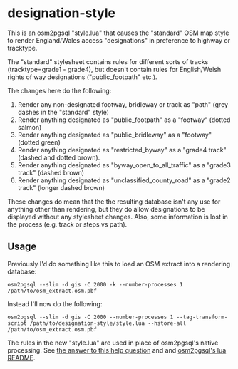 designation-style
=================

This is an osm2pgsql "style.lua" that causes the "standard" OSM map style to render England/Wales access "designations" in preference to highway or tracktype.

The "standard" stylesheet contains rules for different sorts of tracks (tracktype=grade1 - grade4), but doesn't contain rules for English/Welsh rights of way designations ("public_footpath" etc.).

The changes here do the following:

1. Render any non-designated footway, bridleway or track as "path" (grey dashes in the "standard" style)
2. Render anything designated as "public_footpath" as a "footway" (dotted salmon)
3. Render anything designated as "public_bridleway" as a "footway" (dotted green)
4. Render anything designated as "restricted_byway" as a "grade4 track" (dashed and dotted brown).
5. Render anything designated as "byway_open_to_all_traffic" as a "grade3 track" (dashed brown)
6. Render anything designated as "unclassified_county_road" as a "grade2 track" (longer dashed brown)

These changes do mean that the the resulting database isn't any use for anything other than rendering, but they do allow designations to be displayed without any stylesheet changes.  Also, some information is lost in the process (e.g. track or steps vs path).

Usage
-----
Previously I'd do something like this to load an OSM extract into a rendering database:

    osm2pgsql --slim -d gis -C 2000 -k --number-processes 1 /path/to/osm_extract.osm.pbf 

Instead I'll now do the following:

    osm2pgsql --slim -d gis -C 2000 --number-processes 1 --tag-transform-script /path/to/designation-style/style.lua --hstore-all /path/to/osm_extract.osm.pbf 

The rules in the new "style.lua" are used in place of osm2pgsql's native processing.  See [the answer to this help question](http://help.openstreetmap.org/questions/28465/osm2pqsql-and-lua/28466) and and [osm2pgsql's lua README](https://github.com/openstreetmap/osm2pgsql/blob/master/README_lua.md).

